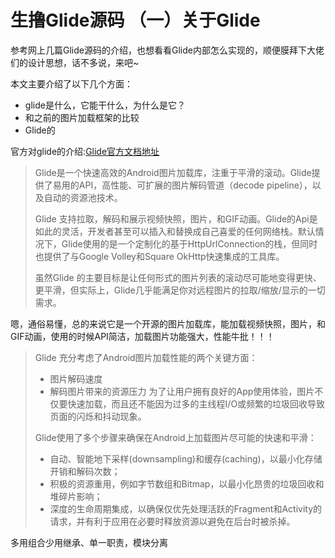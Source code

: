 # 生撸Glide源码 （一）关于Glide #
参考网上几篇Glide源码的介绍，也想看看Glide内部怎么实现的，顺便膜拜下大佬们的设计思想，话不多说，来吧~

本文主要介绍了以下几个方面：

- glide是什么，它能干什么，为什么是它？
- 和之前的图片加载框架的比较
- Glide的



官方对glide的介绍:[Glide官方文档地址](Glide官方文档地址 "https://muyangmin.github.io/glide-docs-cn/")

> Glide是一个快速高效的Android图片加载库，注重于平滑的滚动。Glide提供了易用的API，高性能、可扩展的图片解码管道（decode pipeline），以及自动的资源池技术。
> 
> Glide 支持拉取，解码和展示视频快照，图片，和GIF动画。Glide的Api是如此的灵活，开发者甚至可以插入和替换成自己喜爱的任何网络栈。默认情况下，Glide使用的是一个定制化的基于HttpUrlConnection的栈，但同时也提供了与Google Volley和Square OkHttp快速集成的工具库。
> 
> 虽然Glide 的主要目标是让任何形式的图片列表的滚动尽可能地变得更快、更平滑，但实际上，Glide几乎能满足你对远程图片的拉取/缩放/显示的一切需求。

嗯，通俗易懂，总的来说它是一个开源的图片加载库，能加载视频快照，图片，和GIF动画，使用的时候API简洁，加载图片功能强大，性能牛批！！！

> Glide 充分考虑了Android图片加载性能的两个关键方面：
> 
> - 图片解码速度
> - 解码图片带来的资源压力
> 为了让用户拥有良好的App使用体验，图片不仅要快速加载，而且还不能因为过多的主线程I/O或频繁的垃圾回收导致页面的闪烁和抖动现象。
> 
> Glide使用了多个步骤来确保在Android上加载图片尽可能的快速和平滑：
> 
> - 自动、智能地下采样(downsampling)和缓存(caching)，以最小化存储开销和解码次数；
> - 积极的资源重用，例如字节数组和Bitmap，以最小化昂贵的垃圾回收和堆碎片影响；
> - 深度的生命周期集成，以确保仅优先处理活跃的Fragment和Activity的请求，并有利于应用在必要时释放资源以避免在后台时被杀掉。



多用组合少用继承、单一职责，模块分离